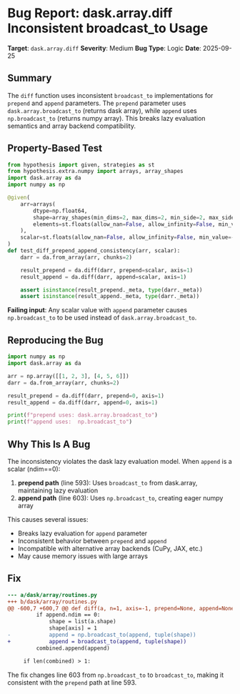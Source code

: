 # Bug Report: dask.array.diff Inconsistent broadcast_to Usage

**Target**: `dask.array.diff`
**Severity**: Medium
**Bug Type**: Logic
**Date**: 2025-09-25

## Summary

The `diff` function uses inconsistent `broadcast_to` implementations for `prepend` and `append` parameters. The `prepend` parameter uses `dask.array.broadcast_to` (returns dask array), while `append` uses `np.broadcast_to` (returns numpy array). This breaks lazy evaluation semantics and array backend compatibility.

## Property-Based Test

```python
from hypothesis import given, strategies as st
from hypothesis.extra.numpy import arrays, array_shapes
import dask.array as da
import numpy as np

@given(
    arr=arrays(
        dtype=np.float64,
        shape=array_shapes(min_dims=2, max_dims=2, min_side=2, max_side=10),
        elements=st.floats(allow_nan=False, allow_infinity=False, min_value=-100, max_value=100)
    ),
    scalar=st.floats(allow_nan=False, allow_infinity=False, min_value=-10, max_value=10)
)
def test_diff_prepend_append_consistency(arr, scalar):
    darr = da.from_array(arr, chunks=2)

    result_prepend = da.diff(darr, prepend=scalar, axis=1)
    result_append = da.diff(darr, append=scalar, axis=1)

    assert isinstance(result_prepend._meta, type(darr._meta))
    assert isinstance(result_append._meta, type(darr._meta))
```

**Failing input**: Any scalar value with `append` parameter causes `np.broadcast_to` to be used instead of `dask.array.broadcast_to`.

## Reproducing the Bug

```python
import numpy as np
import dask.array as da

arr = np.array([[1, 2, 3], [4, 5, 6]])
darr = da.from_array(arr, chunks=2)

result_prepend = da.diff(darr, prepend=0, axis=1)
result_append = da.diff(darr, append=0, axis=1)

print(f"prepend uses: dask.array.broadcast_to")
print(f"append uses:  np.broadcast_to")
```

## Why This Is A Bug

The inconsistency violates the dask lazy evaluation model. When `append` is a scalar (ndim==0):

1. **prepend path** (line 593): Uses `broadcast_to` from dask.array, maintaining lazy evaluation
2. **append path** (line 603): Uses `np.broadcast_to`, creating eager numpy array

This causes several issues:
- Breaks lazy evaluation for `append` parameter
- Inconsistent behavior between `prepend` and `append`
- Incompatible with alternative array backends (CuPy, JAX, etc.)
- May cause memory issues with large arrays

## Fix

```diff
--- a/dask/array/routines.py
+++ b/dask/array/routines.py
@@ -600,7 +600,7 @@ def diff(a, n=1, axis=-1, prepend=None, append=None):
         if append.ndim == 0:
             shape = list(a.shape)
             shape[axis] = 1
-            append = np.broadcast_to(append, tuple(shape))
+            append = broadcast_to(append, tuple(shape))
         combined.append(append)

     if len(combined) > 1:
```

The fix changes line 603 from `np.broadcast_to` to `broadcast_to`, making it consistent with the `prepend` path at line 593.